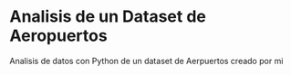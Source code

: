 # Analisis de un Dataset de Aeropuertos 
Analisis de datos con Python de un dataset de Aerpuertos creado por mi 
